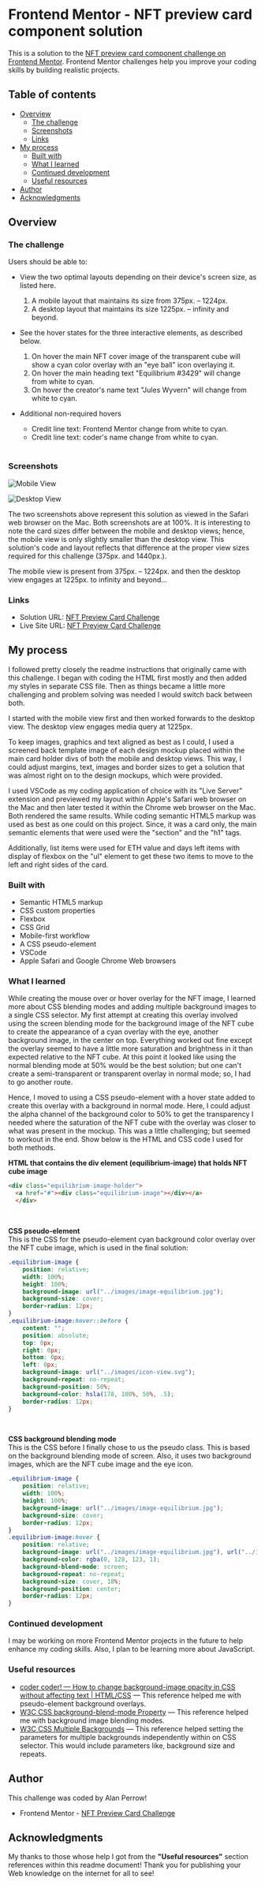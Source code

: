 # Frontend Mentor - NFT preview card component solution

This is a solution to the [NFT preview card component challenge on Frontend Mentor](https://www.frontendmentor.io/challenges/nft-preview-card-component-SbdUL_w0U). Frontend Mentor challenges help you improve your coding skills by building realistic projects. 

## Table of contents

- [Overview](#overview)
  - [The challenge](#the-challenge)
  - [Screenshots](#screenshots)
  - [Links](#links)
- [My process](#my-process)
  - [Built with](#built-with)
  - [What I learned](#what-i-learned)
  - [Continued development](#continued-development)
  - [Useful resources](#useful-resources)
- [Author](#author)
- [Acknowledgments](#acknowledgments)

## Overview

### The challenge

Users should be able to:

- View the two optimal layouts depending on their device's screen size, as listed here.
  1. A mobile layout that maintains its size from 375px. – 1224px.
  2. A desktop layout that maintains its size 1225px. – infinity and beyond.
- See the hover states for the three interactive elements, as described below.
  1. On hover the main NFT cover image of the transparent cube will show a cyan color overlay with an "eye ball" icon overlaying it.
  2. On hover the main heading text "Equilibrium #3429" will change from white to cyan.
  3. On hover the creator's name text "Jules Wyvern" will change from white to cyan.
- Additional non-required hovers
  - Credit line text: Frontend Mentor change from white to cyan.
  - Credit line text: coder's name change from white to cyan.

  <br>

### Screenshots

![Mobile View](images/readme-images/nft-mobile-screen-grabs-01-01.png)

![Desktop View](images/readme-images/nft-desktop-screen-grab-01-01.png)

The two screenshots above represent this solution as viewed in the Safari web browser on the Mac. Both screenshots are at 100%. It is interesting to note the card sizes differ between the mobile and desktop views; hence, the mobile view is only slightly smaller than the desktop view. This solution's code and layout reflects that difference at the proper view sizes required for this challenge (375px. and 1440px.).

The mobile view is present from 375px. – 1224px. and then the desktop view engages at 1225px. to infinity and beyond…


### Links

- Solution URL: [NFT Preview Card Challenge](https://stosh12.github.io/nft-preview-card/)
- Live Site URL: [NFT Preview Card Challenge](https://stosh12.github.io/nft-preview-card/)


## My process

I followed pretty closely the readme instructions that originally came with this challenge. I began with coding the HTML first mostly and then added my styles in separate CSS file. Then as things became a little more challenging and problem solving was needed I would switch back between both.

I started with the mobile view first and then worked forwards to the desktop view. The desktop view engages media query at 1225px.

To keep images, graphics and text aligned as best as I could, I used a screened back template image of each design mockup placed within the main card holder divs of both the mobile and desktop views. This way, I could adjust margins, text, images and border sizes to get a solution that was almost right on to the design mockups, which were provided.

I used VSCode as my coding application of choice with its "Live Server" extension and previewed my layout within Apple's Safari web browser on the Mac and then later tested it within the Chrome web browser on the Mac. Both rendered the same results. While coding semantic HTML5 markup was used as best as one could on this project. Since, it was a card only, the main semantic elements that were used were the "section" and the "h1" tags.

Additionally, list items were used for ETH value and days left items with display of flexbox on the "ul" element to get these two items to move to the left and right sides of the card.


### Built with

- Semantic HTML5 markup
- CSS custom properties
- Flexbox
- CSS Grid
- Mobile-first workflow
- A CSS pseudo-element
- VSCode
- Apple Safari and Google Chrome Web browsers

### What I learned

While creating the mouse over or hover overlay for the NFT image, I learned more about CSS blending modes and adding multiple background images to a single CSS selector. My first attempt at creating this overlay involved using the screen blending mode for the background image of the NFT cube to create the appearance of a cyan overlay with the eye, another background image, in the center on top. Everything worked out fine except the overlay seemed to have a little more saturation and brightness in it than expected relative to the NFT cube. At this point it looked like using the normal blending mode at 50% would be the best solution; but one can't create a semi-transparent or transparent overlay in normal mode; so, I had to go another route.

Hence, I moved to using a CSS pseudo-element with a hover state added to create this overlay with a background in normal mode. Here, I could adjust the alpha channel of the background color to 50% to get the transparency I needed where the saturation of the NFT cube with the overlay was closer to what was present in the mockup. This was a little challenging; but seemed to workout in the end. Show below is the HTML and CSS code I used for both methods.
<br>

**HTML that contains the div element (equilibrium-image) that holds NFT cube image**

```html
<div class="equilibrium-image-holder">
  <a href="#"><div class="equilibrium-image"></div></a>
  </div>
```
<br>

**CSS pseudo-element**  
This is the CSS for the pseudo-element cyan background color overlay over the NFT cube image, which is used in the final solution:

```css
.equilibrium-image {
    position: relative;
    width: 100%;
    height: 100%;
    background-image: url("../images/image-equilibrium.jpg");
    background-size: cover;
    border-radius: 12px;
}
.equilibrium-image:hover::before {
    content: "";
    position: absolute;
    top: 0px;
    right: 0px;
    bottom: 0px;
    left: 0px;
    background-image: url("../images/icon-view.svg");
    background-repeat: no-repeat;
    background-position: 50%;
    background-color: hsla(178, 100%, 50%, .5);
    border-radius: 12px;
}
```
<br>

**CSS background blending mode**  
This is the CSS before I finally chose to us the pseudo class. This is based on the background blending mode of screen. Also, it uses two background images, which are the NFT cube image and the eye icon.

```css
.equilibrium-image {
    position: relative;
    width: 100%;
    height: 100%;
    background-image: url("../images/image-equilibrium.jpg");
    background-size: cover;
    border-radius: 12px;
}
.equilibrium-image:hover {
    position: relative;
    background-image: url("../images/image-equilibrium.jpg"), url("../images/icon-view.svg");
    background-color: rgba(0, 128, 123, 1);
    background-blend-mode: screen;
    background-repeat: no-repeat;
    background-size: cover, 18%;
    background-position: center;
    border-radius: 12px;
}
```

### Continued development

I may be working on more Frontend Mentor projects in the future to help enhance my coding skills. Also, I plan to be learning more about JavaScript.

### Useful resources

- [coder coder! — How to change background-image opacity in CSS without affecting text | HTML/CSS](https://coder-coder.com/background-image-opacity/) — This reference helped me with pseudo-element background overlays.
- [W3C CSS background-blend-mode Property](https://www.w3schools.com/cssref/pr_background-blend-mode.asp) — This reference helped me with background image blending modes.
- [W3C CSS Multiple Backgrounds](https://www.w3schools.com/css/css3_backgrounds.asp) — This reference helped setting the parameters for multiple backgrounds independently within on CSS selector. This would include parameters like, background size and repeats.



## Author

This challenge was coded by Alan Perrow!

- Frontend Mentor - [NFT Preview Card Challenge](https://www.frontendmentor.io/challenges/nft-preview-card-component-SbdUL_w0U)



## Acknowledgments

My thanks to those whose help I got from the **"Useful resources"** section references within this readme document! Thank you for publishing your Web knowledge on the internet for all to see!

